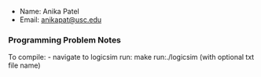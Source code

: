 - Name: Anika Patel
- Email: anikapat@usc.edu

### Programming Problem Notes

To compile:
	- navigate to logicsim 
	run: make
	run:./logicsim (with optional txt file name)
